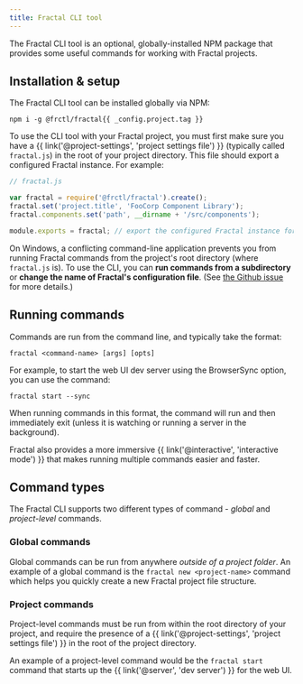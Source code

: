```yaml
---
title: Fractal CLI tool
---
```


The Fractal CLI tool is an optional, globally-installed NPM package that provides some useful commands for working with Fractal projects.

## Installation & setup

The Fractal CLI tool can be installed globally via NPM:

```plain
npm i -g @frctl/fractal{{ _config.project.tag }}
```

To use the CLI tool with your Fractal project, you must first make sure you have a  {{ link('@project-settings', 'project settings file') }} (typically called `fractal.js`) in the root of your project directory. This file should export a configured Fractal instance. For example:

```javascript
// fractal.js

var fractal = require('@frctl/fractal').create();
fractal.set('project.title', 'FooCorp Component Library');
fractal.components.set('path', __dirname + '/src/components');

module.exports = fractal; // export the configured Fractal instance for use by the CLI tool.
```

<div class="Note Note--callout">
<p>On Windows, a conflicting command-line application prevents you from running Fractal commands from the project's root directory (where <code>fractal.js</code> is). To use the CLI, you can <strong>run commands from a subdirectory</strong> or <strong>change the name of Fractal's configuration file</strong>. (See <a href="https://github.com/frctl/fractal/issues/118#issuecomment-255254117" title="frctl/fractal issue 118">the Github issue</a> for more details.)</p>
</div>

## Running commands

Commands are run from the command line, and typically take the format:

```plain
fractal <command-name> [args] [opts]
```

For example, to start the web UI dev server using the BrowserSync option, you can use the command:

```plain
fractal start --sync
```

When running commands in this format, the command will run and then immediately exit (unless it is watching or running a server in the background).

<div class="Note Note--callout">
    <p>Fractal also provides a more immersive {{ link('@interactive', 'interactive mode') }} that makes running multiple commands easier and faster.</p>
</div>

## Command types

The Fractal CLI supports two different types of command - _global_ and _project-level_ commands.

### Global commands

Global commands can be run from anywhere *outside of a project folder*. An example of a global command is the `fractal new <project-name>` command which helps you quickly create a new Fractal project file structure.

### Project commands

Project-level commands must be run from within the root directory of your project, and require the presence of a {{ link('@project-settings', 'project settings file') }} in the root of the project directory.

An example of a project-level command would be the `fractal start` command that starts up the {{ link('@server', 'dev server') }} for the web UI.





<!--

* Need to restart CLI on changes to project config file.

-->
